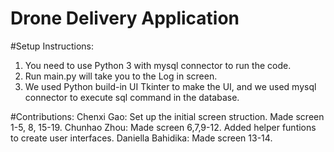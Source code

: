# Drone Delivery Application

#Setup Instructions:
1. You need to use Python 3 with mysql connector to run the code.
2. Run main.py will take you to the Log in screen.
3. We used Python build-in UI Tkinter to make the UI, and we used mysql connector to execute sql command in the database.

#Contributions:
Chenxi Gao: Set up the initial screen struction. Made screen 1-5, 8, 15-19.
Chunhao Zhou: Made screen 6,7,9-12. Added helper funtions to create user interfaces.
Daniella Bahidika: Made screen 13-14.
